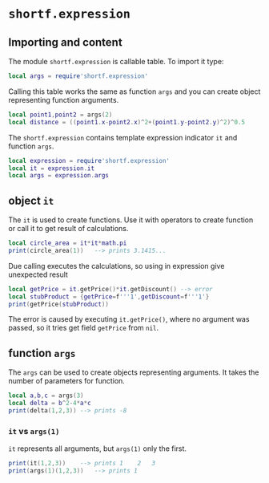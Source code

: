 `shortf.expression`
========
Importing and content
---------------------
The module `shortf.expression` is callable table. To import it type:
```lua
local args = require'shortf.expression'
```
Calling this table works the same as function `args` and you can create object representing function arguments.
```lua
local point1,point2 = args(2)
local distance = ((point1.x-point2.x)^2+(point1.y-point2.y)^2)^0.5
```
The `shortf.expression` contains template expression indicator `it` and function `args`.
```lua
local expression = require'shortf.expression'
local it = expression.it
local args = expression.args
```

object `it`
------------------
The `it` is used to create functions. Use it with operators to create function or call it to get result of calculations.
```lua
local circle_area = it*it*math.pi
print(circle_area(1))	--> prints 3.1415...
```

Due calling executes the calculations, so using in expression give unexpected result
```lua
local getPrice = it.getPrice()*it.getDiscount()	--> error 
local stubProduct = {getPrice=f'''1',getDiscount=f'''1'}
print(getPrice(stubProduct))
```
The error is caused by executing `it.getPrice()`, where no argument was passed, so it tries get field `getPrice` from `nil`.

function `args`
---------------
The `args` can be used to create objects representing arguments. It takes the number of parameters for function.
```lua
local a,b,c = args(3)
local delta = b^2-4*a*c
print(delta(1,2,3))	--> prints -8
```

### `it` vs `args(1)`
`it` represents all arguments, but `args(1)` only the first.
```lua
print(it(1,2,3))	--> prints 1	2	3
print(args(1)(1,2,3))	--> prints 1
```